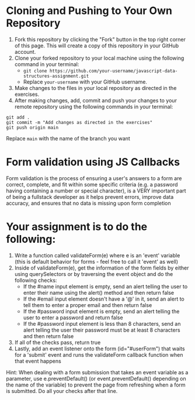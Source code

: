 # Cloning and Pushing to Your Own Repository

1. Fork this repository by clicking the "Fork" button in the top right corner of this page. This will create a copy of this repository in your GitHub account.
2. Clone your forked repository to your local machine using the following command in your terminal:
    - `git clone https://github.com/your-username/javascript-data-structures-assignment.git`
    - Replace `your-username` with your GitHub username.
3. Make changes to the files in your local repository as directed in the exercises.
4. After making changes, add, commit and push your changes to your remote repository using the following commands in your terminal:

```
git add .
git commit -m "Add changes as directed in the exercises"
git push origin main
```

Replace `main` with the name of the branch you want

# Form validation using JS Callbacks
Form validation is the process of ensuring a user's answers to a form are correct, complete, and fit within
some specific criteria (e.g. a password having containing a number or special character), is a VERY
important part of being a fullstack developer as it helps prevent errors, improve data accuracy, and ensures
that no data is missing upon form completion

# Your assignment is to do the following:
1. Write a function called validateForm(e) where e is an 'event' variable (this is default
   behavior for forms - feel free to call it 'event' as well)
2. Inside of validateForm(e), get the information of the form fields by either using querySelectors or by traversing the event object and do the following checks:
     * If the #name input element is empty, send an alert telling the user to enter their name
         using the alert() method and then return false
     * If the #email input element doesn't have a '@' in it, send an alert to tell them to enter
         a proper email and then return false
     * If the #password input element is empty, send an alert telling the user to enter a password
         and return false
     * If the #password input element is less than 8 characters, send an alert telling the user
         their password must be at least 8 characters and then return false
3. If all of the checks pass, return true
4. Lastly, add an event listener onto the form (id="#userForm") that waits for
   a 'submit' event and runs the validateForm callback function when that event happens

Hint: When dealing with a form submission that takes an event variable as a parameter, use e.preventDefault()
      (or event.preventDefault() depending on the name of the variable) to prevent the page
      from refreshing when a form is submitted. Do all your checks after that line.
